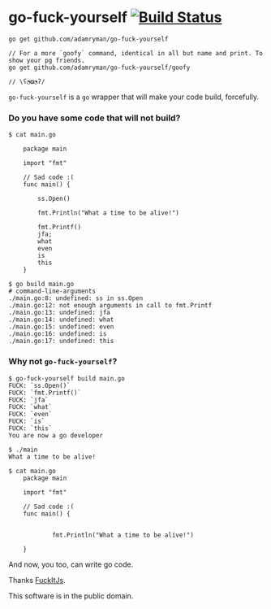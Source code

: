 # go-fuck-yourself [![Build Status](https://travis-ci.org/adamryman/go-fuck-yourself.svg?branch=master)](https://travis-ci.org/adamryman/go-fuck-yourself)

```
go get github.com/adamryman/go-fuck-yourself

// For a more `goofy` command, identical in all but name and print. To show your pg friends.
go get github.com/adamryman/go-fuck-yourself/goofy

// \ʕ◔ϖ◔ʔ/
```

`go-fuck-yourself` is a `go` wrapper that will make your code build, forcefully.

### Do you have some code that will not build?

```
$ cat main.go
```
```
	package main

	import "fmt"

	// Sad code :(
	func main() {

		ss.Open()

		fmt.Println("What a time to be alive!")

		fmt.Printf()
		jfa;
		what
		even
		is
		this
	}
```
```
$ go build main.go
# command-line-arguments
./main.go:8: undefined: ss in ss.Open
./main.go:12: not enough arguments in call to fmt.Printf
./main.go:13: undefined: jfa
./main.go:14: undefined: what
./main.go:15: undefined: even
./main.go:16: undefined: is
./main.go:17: undefined: this
```

### Why not `go-fuck-yourself`?

```
$ go-fuck-yourself build main.go
FUCK: `ss.Open()`
FUCK: `fmt.Printf()`
FUCK: `jfa`
FUCK: `what`
FUCK: `even`
FUCK: `is`
FUCK: `this`
You are now a go developer
```
```
$ ./main
What a time to be alive!
```
```
$ cat main.go
	package main

	import "fmt"

	// Sad code :(
	func main() {


			fmt.Println("What a time to be alive!")

	}
```

And now, you too, can write go code.

Thanks [FuckItJs](https://github.com/mattdiamond/fuckitjs).

This software is in the public domain.
